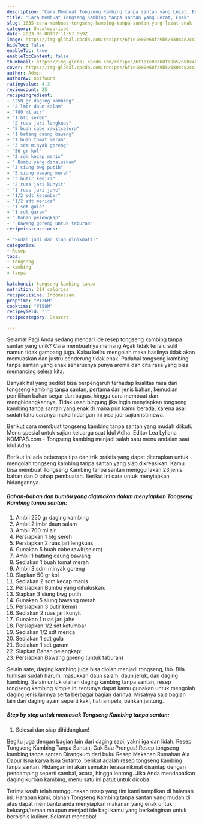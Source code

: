 ```yaml
---
description: "Cara Membuat Tongseng Kambing tanpa santan yang Lezat, Enak"
title: "Cara Membuat Tongseng Kambing tanpa santan yang Lezat, Enak"
slug: 1635-cara-membuat-tongseng-kambing-tanpa-santan-yang-lezat-enak
category: Uncategorized
date: 2023-06-08T07:11:57.059Z
image: https://img-global.cpcdn.com/recipes/6f1e1e00e68fa9b5/680x482cq70/tongseng-kambing-tanpa-santan-foto-resep-utama.jpg
hideToc: false
enableToc: true
enableTocContent: false
thumbnail: https://img-global.cpcdn.com/recipes/6f1e1e00e68fa9b5/680x482cq70/tongseng-kambing-tanpa-santan-foto-resep-utama.jpg
cover: https://img-global.cpcdn.com/recipes/6f1e1e00e68fa9b5/680x482cq70/tongseng-kambing-tanpa-santan-foto-resep-utama.jpg
author: Admin
authorAv: notfound
ratingvalue: 4.3
reviewcount: 25
recipeingredient:
- "250 gr daging kambing"
- "2 lmbr daun salam"
- "700 ml air"
- "1 btg sereh"
- "2 ruas jari lengkuas"
- "5 buah cabe rawitselera"
- "1 batang daung bawang"
- "1 buah tomat merah"
- "3 sdm minyak goreng"
- "50 gr kol"
- "2 sdm kecap manis"
- " Bumbu yang dihaluskan"
- "3 siung bwg putih"
- "5 siung bawang merah"
- "3 butir kemiri"
- "2 ruas jari kunyit"
- "1 ruas jari jahe"
- "1/2 sdt ketumbar"
- "1/2 sdt merica"
- "1 sdt gula"
- "1 sdt garam"
- " Bahan pelengkap"
- " Bawang goreng untuk taburan"
recipeinstructions:

- "Sudah jadi dan siap dinikmati!"
categories:
- Resep
tags:
- tongseng
- kambing
- tanpa

katakunci: tongseng kambing tanpa 
nutrition: 214 calories
recipecuisine: Indonesian
preptime: "PT26M"
cooktime: "PT58M"
recipeyield: "1"
recipecategory: Dessert

---
```



Selamat Pagi Anda sedang mencari ide resep tongseng kambing tanpa santan yang unik? Cara membuatnya memang Agak tidak terlalu sulit namun tidak gampang juga. Kalau keliru mengolah maka hasilnya tidak akan memuaskan dan justru cenderung tidak enak. Padahal tongseng kambing tanpa santan yang enak seharusnya punya aroma dan cita rasa yang bisa memancing selera kita.


Banyak hal yang sedikit bisa berpengaruh terhadap kualitas rasa dari tongseng kambing tanpa santan, pertama dari jenis bahan, kemudian pemilihan bahan segar dan bagus, hingga cara membuat dan menghidangkannya. Tidak usah bingung jika ingin menyiapkan tongseng kambing tanpa santan yang enak di mana pun kamu berada, karena asal sudah tahu caranya maka hidangan ini bisa jadi sajian istimewa.

Berikut cara membuat tongseng kambing tanpa santan yang mudah diikuti. Menu spesial untuk sajian keluarga saat Idul Adha. Editor Lea Lyliana KOMPAS.com - Tongseng kambing menjadi salah satu menu andalan saat Idul Adha.


Berikut ini ada beberapa tips dan trik praktis yang dapat diterapkan untuk mengolah tongseng kambing tanpa santan yang siap dikreasikan. Kamu bisa membuat Tongseng Kambing tanpa santan menggunakan 23 jenis bahan dan 0 tahap pembuatan. Berikut ini cara untuk menyiapkan hidangannya.

<!--inarticleads1-->

##### Bahan-bahan dan bumbu yang digunakan dalam menyiapkan Tongseng Kambing tanpa santan:

1. Ambil 250 gr daging kambing
1. Ambil 2 lmbr daun salam
1. Ambil 700 ml air
1. Persiapkan 1 btg sereh
1. Persiapkan 2 ruas jari lengkuas
1. Gunakan 5 buah cabe rawit(selera)
1. Ambil 1 batang daung bawang
1. Sediakan 1 buah tomat merah
1. Ambil 3 sdm minyak goreng
1. Siapkan 50 gr kol
1. Sediakan 2 sdm kecap manis
1. Persiapkan  Bumbu yang dihaluskan:
1. Siapkan 3 siung bwg putih
1. Gunakan 5 siung bawang merah
1. Persiapkan 3 butir kemiri
1. Sediakan 2 ruas jari kunyit
1. Gunakan 1 ruas jari jahe
1. Persiapkan 1/2 sdt ketumbar
1. Sediakan 1/2 sdt merica
1. Sediakan 1 sdt gula
1. Sediakan 1 sdt garam
1. Siapkan  Bahan pelengkap:
1. Persiapkan  Bawang goreng (untuk taburan)


Selain sate, daging kambing juga bisa diolah menjadi tongseng, lho. Bila tumisan sudah harum, masukkan daun salam, daun jeruk, dan daging kambing. Selain untuk olahan daging kambing tanpa santan, resep tongseng kambing simple ini tentunya dapat kamu gunakan untuk mengolah daging jenis lainnya serta berbagai bagian darinya. Misalnya saja bagian lain dari daging ayam seperti kaki, hati ampela, bahkan jantung. 

<!--inarticleads2-->

##### Step by step untuk memasak Tongseng Kambing tanpa santan:


1. Selesai dan siap dihidangkan!

Begitu juga dengan bagian lain dari daging sapi, yakni iga dan lidah. Resep Tongseng Kambing Tanpa Santan, Gak Bau Prengus! Resep tongseng kambing tanpa santan Dirangkum dari buku Resep Makanan Rumahan Ala Dapur Isna karya Isna Sutanto, berikut adalah resep tongseng kambing tanpa santan. Hidangan ini akan semakin terasa nikmat disantap dengan pendamping seperti sambal, acara, hingga lontong. Jika Anda mendapatkan daging kurban kambing, menu satu ini patut untuk dicoba. 

Terima kasih telah menggunakan resep yang tim kami tampilkan di halaman ini. Harapan kami, olahan Tongseng Kambing tanpa santan yang mudah di atas dapat membantu anda menyiapkan makanan yang enak untuk keluarga/teman maupun menjadi ide bagi kamu yang berkeinginan untuk berbisnis kuliner. Selamat mencoba!
